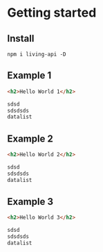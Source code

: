# Getting started

## Install

```cli
npm i living-api -D
```

## Example 1

```html
<h2>Hello World 1</h2>

sdsd
sdsdsds
datalist
```

## Example 2


```html
<h2>Hello World 2</h2>

sdsd
sdsdsds
datalist
```

## Example 3

```html
<h2>Hello World 3</h2>

sdsd
sdsdsds
datalist
```
